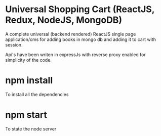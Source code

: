 # Universal Shopping Cart (ReactJS, Redux, NodeJS, MongoDB)

A complete universal (backend rendered) ReactJS single page application/cms for adding books in mongo db and adding it to cart with session.

Api's have been writen in expressJs with reverse proxy enabled for simplicity of the code.

# npm install

To install all the dependencies

# npm start

To state the node server
